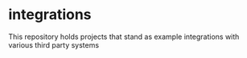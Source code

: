 # integrations
This repository holds projects that stand as example integrations with various third party systems
